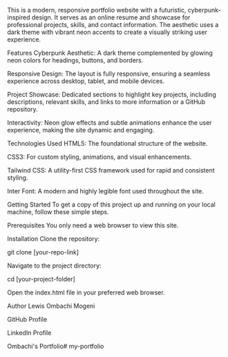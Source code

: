 This is a modern, responsive portfolio website with a futuristic, cyberpunk-inspired design. It serves as an online resume and showcase for professional projects, skills, and contact information. The aesthetic uses a dark theme with vibrant neon accents to create a visually striking user experience.

Features
Cyberpunk Aesthetic: A dark theme complemented by glowing neon colors for headings, buttons, and borders.

Responsive Design: The layout is fully responsive, ensuring a seamless experience across desktop, tablet, and mobile devices.

Project Showcase: Dedicated sections to highlight key projects, including descriptions, relevant skills, and links to more information or a GitHub repository.

Interactivity: Neon glow effects and subtle animations enhance the user experience, making the site dynamic and engaging.

Technologies Used
HTML5: The foundational structure of the website.

CSS3: For custom styling, animations, and visual enhancements.

Tailwind CSS: A utility-first CSS framework used for rapid and consistent styling.

Inter Font: A modern and highly legible font used throughout the site.

Getting Started
To get a copy of this project up and running on your local machine, follow these simple steps.

Prerequisites
You only need a web browser to view this site.

Installation
Clone the repository:

git clone [your-repo-link]

Navigate to the project directory:

cd [your-project-folder]

Open the index.html file in your preferred web browser.

Author
Lewis Ombachi Mogeni

GitHub Profile

LinkedIn Profile

Ombachi's Portfolio#   m y - p o r t f o l i o 
 
 
